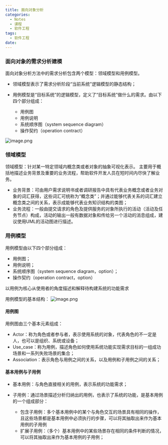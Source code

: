 ```yaml
---
title: 面向对象分析
categories:
  - Notes
  - 课程
  - 软件工程
tags:
  - 软件工程
date:
---
```

### 面向对象的需求分析建模
面向对象分析方法中的需求分析包含两个模型：领域模型和用例模型。

- 领域模型表示了需求分析阶段“当前系统”逻辑模型的静态结构；

- 用例模型是“目标系统”的逻辑模型，定义了“目标系统”做什么的需求。由以下四个部分组成：
	- 用例图
	- 用例说明
	- 系统顺序图（system sequence diagram）
	- 操作契约（operation contract）

![image.png](https://cdn.jsdelivr.net/gh/zhengyangWang1/image@main/img/20231020111522.png)

### 领域模型
领域模型：针对某一特定领域内概念类或者对象的抽象可视化表示。
主要用于概括地描述业务背景及重要的业务流程，帮助软件开发人员在短时间内尽快了解业务。
- 业务背景：可由用户需求说明书或者调研报告中具有代表业务概念或者业务对象的词汇获得，这些词汇可统称为“概念类”；并通过能够代表关系的词汇建立概念类之间的关系，表示成能够代表业务知识结构的类图；
- 业务流程：一般由提交请求的角色及提供服务的对象所执行的活动（活动及任务节点）构成，活动的输出一般有数据对象和传给另一个活动的消息组成，建议使用UML的活动图进行描述。

### 用例模型
用例模型由以下四个部分组成：
- 用例图；
- 用例说明；
- 系统顺序图（system sequence diagram，option）；
- 操作契约（operation contract，option）

以用例为核心从使用者的角度描述和解释待构建系统的功能需求

用例模型的基本结构：
![image.png](https://cdn.jsdelivr.net/gh/zhengyangWang1/image@main/img/20231027105954.png)

#### 用例图
用例图由三个基本元素组成：
- Actor：称为角色或者参与者，表示使用系统的对象，代表角色的不一定是人，也可以是组织、系统或设备；
- Use_case：称为用例，描述角色如何使用系统功能实现需求目标的一组成功场景和一系列失败场景的集合；
- Association：表示角色与用例之间的关系，以及用例和子用例之间的关系；

#### 基本用例与子用例
- 基本用例：与角色直接相关的用例，表示系统的功能需求；

- 子用例：通过场景描述分析归纳出的用例，也表示了系统的功能，是基本用例的一个组成部分：
	- 包含子用例：多个基本用例中的某个与角色交互的场景具有相同的操作，且这些场景都是基本用例中必须执行的步骤，可以将其抽取出来作为基本用例的子用例
	- 扩展子用例：（多个）基本用例中的某些场景存在相同的条件判断的情况，可以将其抽取出来作为基本用例的子用例；